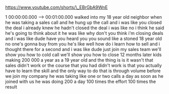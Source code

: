 https://www.youtube.com/shorts/\_EBrGbA9WnE

1 00:00:00.000 --\> 00:01:00.000 walked into my 18 year old neighbor
when he was taking a sales call and he hung up the call and i was like
you closed the deal i already knew he hadn't closed the deal i was like
no i think he said he's going to think about it he was like why don't
you think i'm closing deals and i was like dude have you heard you you
sound like a stoned 18 year old no one's gonna buy from you he's like
well how do i learn how to sell and i thought there for a second and i
was like dude just join my sales team we'll show you how to cold call
we'll show you how to close 12 months later kids making 200 000 a year
as a 19 year old and the thing is is it wasn't that sales didn't work or
the course that you had didn't work is that you actually have to learn
the skill and the only way to do that is through volume before we join
my company he was taking like one or two calls a day as soon as he
joined with us he was doing 200 a day 100 times the effort 100 times the
result
